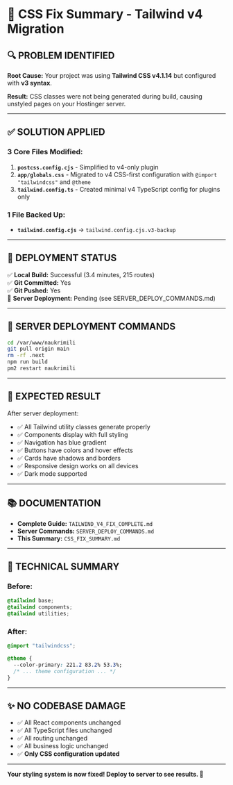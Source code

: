 # 🎨 CSS Fix Summary - Tailwind v4 Migration

## 🔍 **PROBLEM IDENTIFIED**

**Root Cause:** Your project was using **Tailwind CSS v4.1.14** but configured with **v3 syntax**.

**Result:** CSS classes were not being generated during build, causing unstyled pages on your Hostinger server.

---

## ✅ **SOLUTION APPLIED**

### **3 Core Files Modified:**

1. **`postcss.config.cjs`** - Simplified to v4-only plugin
2. **`app/globals.css`** - Migrated to v4 CSS-first configuration with `@import "tailwindcss"` and `@theme`
3. **`tailwind.config.ts`** - Created minimal v4 TypeScript config for plugins only

### **1 File Backed Up:**

- **`tailwind.config.cjs`** → `tailwind.config.cjs.v3-backup`

---

## 🚀 **DEPLOYMENT STATUS**

✅ **Local Build:** Successful (3.4 minutes, 215 routes)  
✅ **Git Committed:** Yes  
✅ **Git Pushed:** Yes  
🔄 **Server Deployment:** Pending (see SERVER_DEPLOY_COMMANDS.md)

---

## 📝 **SERVER DEPLOYMENT COMMANDS**

```bash
cd /var/www/naukrimili
git pull origin main
rm -rf .next
npm run build
pm2 restart naukrimili
```

---

## 🎯 **EXPECTED RESULT**

After server deployment:
- ✅ All Tailwind utility classes generate properly
- ✅ Components display with full styling
- ✅ Navigation has blue gradient
- ✅ Buttons have colors and hover effects
- ✅ Cards have shadows and borders
- ✅ Responsive design works on all devices
- ✅ Dark mode supported

---

## 📚 **DOCUMENTATION**

- **Complete Guide:** `TAILWIND_V4_FIX_COMPLETE.md`
- **Server Commands:** `SERVER_DEPLOY_COMMANDS.md`
- **This Summary:** `CSS_FIX_SUMMARY.md`

---

## 🔧 **TECHNICAL SUMMARY**

### **Before:**
```css
@tailwind base;
@tailwind components;
@tailwind utilities;
```

### **After:**
```css
@import "tailwindcss";

@theme {
  --color-primary: 221.2 83.2% 53.3%;
  /* ... theme configuration ... */
}
```

---

## ✨ **NO CODEBASE DAMAGE**

- ✅ All React components unchanged
- ✅ All TypeScript files unchanged
- ✅ All routing unchanged
- ✅ All business logic unchanged
- ✅ **Only CSS configuration updated**

---

**Your styling system is now fixed! Deploy to server to see results. 🚀**

